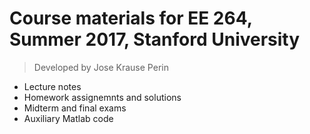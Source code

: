 # Course materials for EE 264, Summer 2017, Stanford University
> Developed by Jose Krause Perin

- Lecture notes
- Homework assignemnts and solutions
- Midterm and final exams
- Auxiliary Matlab code